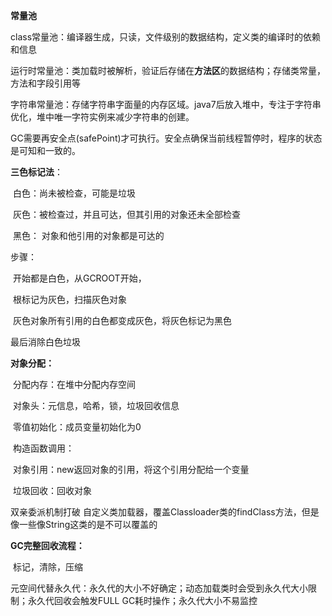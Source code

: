 **常量池**

class常量池：编译器生成，只读，文件级别的数据结构，定义类的编译时的依赖和信息

运行时常量池：类加载时被解析，验证后存储在**方法区**的数据结构；存储类常量，方法和字段引用等

字符串常量池：存储字符串字面量的内存区域。java7后放入堆中，专注于字符串优化，堆中唯一字符实例来减少字符串的创建。



GC需要再安全点(safePoint)才可执行。安全点确保当前线程暂停时，程序的状态是可知和一致的。



**三色标记法**：

​	白色：尚未被检查，可能是垃圾

​	灰色：被检查过，并且可达，但其引用的对象还未全部检查

​	黑色：	对象和他引用的对象都是可达的

步骤：

​	开始都是白色，从GCROOT开始，

​	根标记为灰色，扫描灰色对象

​		灰色对象所有引用的白色都变成灰色，将灰色标记为黑色

最后消除白色垃圾



**对象分配：**

​	分配内存：在堆中分配内存空间

​	对象头：元信息，哈希，锁，垃圾回收信息

​	零值初始化：成员变量初始化为0

​	构造函数调用：

​	对象引用：new返回对象的引用，将这个引用分配给一个变量

​	垃圾回收：回收对象



双亲委派机制打破
	自定义类加载器，覆盖Classloader类的findClass方法，但是像一些像String这类的是不可以覆盖的

**GC完整回收流程：**

​	标记，清除，压缩

元空间代替永久代：永久代的大小不好确定；动态加载类时会受到永久代大小限制；永久代回收会触发FULL GC耗时操作；永久代大小不易监控

